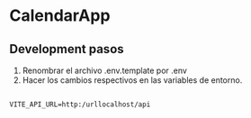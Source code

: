 
# CalendarApp

## Development pasos

1. Renombrar el archivo .env.template por .env
2. Hacer los cambios respectivos en las variables de entorno.

```

VITE_API_URL=http:/urllocalhost/api

```
